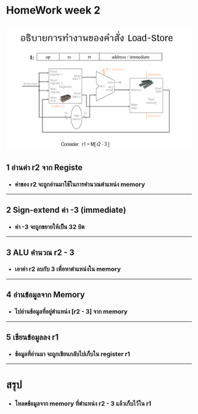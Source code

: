 # HomeWork week 2
![alt text](image/homework.png)
---
## 1 อ่านค่า r2 จาก Registe
* ### ค่าของ r2 จะถูกอ่านมาใช้ในการคำนวณตำแหน่ง memory
---
## 2 Sign-extend ค่า -3 (immediate)
* ### ค่า -3 จะถูกขยายให้เป็น 32 บิต
---
## 3 ALU คำนวณ r2 - 3
* ### เอาค่า r2 ลบกับ 3 เพื่อหาตำแหน่งใน memory
---
## 4 อ่านข้อมูลจาก Memory
* ### ไปอ่านข้อมูลที่อยู่ตำแหน่ง [r2 - 3] จาก memory
---
## 5 เขียนข้อมูลลง r1
* ### ข้อมูลที่อ่านมา จะถูกเขียนกลับไปเก็บใน register r1
---
# สรุป
* ### โหลดข้อมูลจาก memory ที่ตำแหน่ง r2 - 3 แล้วเก็บไว้ใน r1

